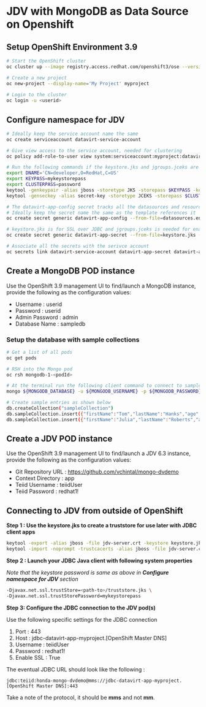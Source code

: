 # JDV with MongoDB as Data Source on Openshift 

## Setup OpenShift Environment 3.9

```sh
# Start the OpenShift cluster
oc cluster up --image registry.access.redhat.com/openshift3/ose --version v3.9.14-2

# Create a new project 
oc new-project --display-name='My Project' myproject
 
# Login to the cluster 
oc login -u <userid>
```
## Configure namespace for JDV

```sh 
# Ideally keep the service account name the same
oc create serviceaccount datavirt-service-account

# Give view access to the service account, needed for clustering
oc policy add-role-to-user view system:serviceaccount:myproject:datavirt-service-account

# Run the following commands if the keystore.jks and jgroups.jceks are not already created
export DNAME='CN=developer,O=RedHat,C=US'
export KEYPASS=mykeystorepass
export CLUSTERPASS=password
keytool -genkeypair -alias jboss -storetype JKS -storepass $KEYPASS -keypass $KEYPASS -dname $DNAME -keystore keystore.jks
keytool -genseckey -alias secret-key -storetype JCEKS -storepass $CLUSTERPASS -keypass $CLUSTERPASS -keystore jgroups.jceks

# The datavirt-app-config secret tracks all the datasources and resource adapter definitions 
# Ideally keep the secret name the same as the template references it
oc create secret generic datavirt-app-config --from-file=datasources.env

# keystore.jks is for SSL over JDBC and jgroups.jceks is needed for enabling SSL for JGroups clustering
oc create secret generic datavirt-app-secret --from-file=keystore.jks --from-file=jgroups.jceks

# Associate all the secrets with the serivce account 
oc secrets link datavirt-service-account datavirt-app-secret datavirt-app-config
```

## Create a MongoDB POD instance

Use the OpenShift 3.9 management UI to find/launch a MongoDB instance, provide the following as the configuration values:
* Username : userid
* Password : userid 
* Admin Password : admin 
* Database Name : sampledb 

### Setup the database with sample collections

```sh 
# Get a list of all pods
oc get pods

# RSH into the Mongo pod
oc rsh mongodb-1-<podId>

# At the terminal run the following client command to connect to sampledb database
mongo ${MONGODB_DATABASE} -u ${MONGODB_USERNAME} -p ${MONGODB_PASSWORD}

# Create sample entries as shown below
db.createCollection("sampleCollection")
db.sampleCollection.insert({"firstName":"Tom","lastName":"Hanks","age":"61"})
db.sampleCollection.insert({"firstName":"Julia","lastName":"Roberts","age":"50"})
```

## Create a JDV POD instance 

Use the OpenShift 3.9 management UI to find/launch a JDV 6.3 instance, provide the following as the configuration values:

* Git Repository URL : https://github.com/vchintal/mongo-dvdemo
* Context Directory : app
* Teiid Username : teiidUser
* Teiid Password : redhat1!

## Connecting to JDV from outside of OpenShift 

**Step 1 : Use the keystore.jks to create a truststore for use later with JDBC client apps**

```sh 
keytool -export -alias jboss -file jdv-server.crt -keystore keystore.jks -storepass $KEYPASS
keytool -import -noprompt -trustcacerts -alias jboss -file jdv-server.crt -keystore truststore.jks -storepass $KEYPASS
```

**Step 2 : Launch your JDBC Java client with following system properties**

_Note that the keystore password is same as above in **Configure namespace for JDV** section_

```sh 
-Djavax.net.ssl.trustStore=<path-to>/truststore.jks \ 
-Djavax.net.ssl.trustStorePassword=mykeystorepass
```

**Step 3: Configure the JDBC connection to the JDV pod(s)**

Use the following specific settings for the JDBC connection
1. Port : 443
2. Host : jdbc-datavirt-app-myproject.[OpenShift Master DNS]
3. Username : teiidUser
4. Password : redhat1!
5. Enable SSL : True 

The eventual JDBC URL should look like the following :

`jdbc:teiid:honda-mongo-dvdemo@mms://jdbc-datavirt-app-myproject.[OpenShift Master DNS]:443`

Take a note of the protocol, it should be **mms** and not **mm**.
